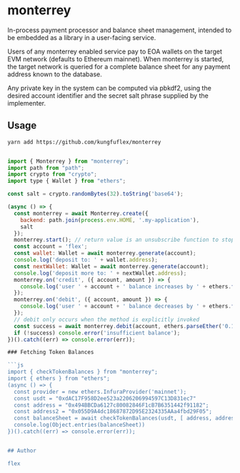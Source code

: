 # monterrey

In-process payment processor and balance sheet management, intended to be embedded as a library in a user-facing service.

Users of any monterrey enabled service pay to EOA wallets on the target EVM network (defaults to Ethereum mainnet). When monterrey is started, the target network is queried for a complete balance sheet for any payment address known to the database.

Any private key in the system can be computed via pbkdf2, using the desired account identifier and the  secret salt phrase supplied by the implementer.

## Usage

```sh
yarn add https://github.com/kungfuflex/monterrey
```

```js

import { Monterrey } from "monterrey";
import path from "path";
import crypto from "crypto";
import type { Wallet } from "ethers";

const salt = crypto.randomBytes(32).toString('base64');

(async () => {
  const monterrey = await Monterrey.create({
    backend: path.join(process.env.HOME, '.my-application'),
    salt
  }); 
  monterrey.start(); // return value is an unsubscribe function to stop monterrey
  const account = 'flex';
  const wallet: Wallet = await monterrey.generate(account);
  console.log('deposit to: ' + wallet.address);
  const nextWallet: Wallet = await monterrey.generate(account);
  console.log('deposit more to: ' + nextWallet.address);
  monterrey.on('credit', ({ account, amount }) => {
    console.log('user ' + account + ' balance increases by ' + ethers.formatEther(amount));
  });
  monterrey.on('debit', ({ account, amount }) => {
    console.log('user ' + account + ' balance decreases by ' + ethers.formatEther(amount));
  });
  // debit only occurs when the method is explicitly invoked
  const success = await monterrey.debit(account, ethers.parseEther('0.1');
  if (!success) console.error('insufficient balance');
})().catch((err) => console.error(err));

### Fetching Token Balances

```js
import { checkTokenBalances } from "monterrey";
import { ethers } from "ethers";
(async () => {
  const provider = new ethers.InfuraProvider('mainnet');
  const usdt = "0xdAC17F958D2ee523a2206206994597C13D831ec7"
  const address = "0x494BBCDa6127c80082846F1cB7B6351442f91182";
  const address2 = "0x055D9A4dc18687872D95E2324335AAa4fbd29F05";
  const balanceSheet = await checkTokenBalances(usdt, [ address, address2 ], provider, "latest");
  console.log(Object.entries(balanceSheet))
})().catch((err) => console.error(err));


## Author

flex
